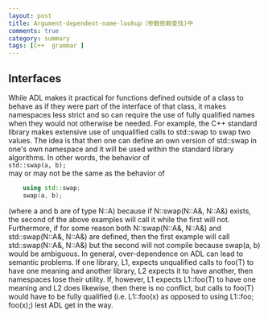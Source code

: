 ```yaml
---
layout: post
title: Argument-dependent-name-lookup（参数依赖查找)中
comments: true
category: summary
tags: [C++  grammar ]  
---  
```

## Interfaces
While ADL makes it practical for functions defined outside of a class to behave as if they were part of the interface of that class, it makes namespaces less strict and so can require the use of fully qualified names when they would not otherwise be needed. For example, the C++ standard library makes extensive use of unqualified calls to std::swap to swap two values. The idea is that then one can define an own version of std::swap in one's own namespace and it will be used within the standard library algorithms. In other words, the behavior of  
    `std::swap(a, b);`  
may or may not be the same as the behavior of  
```c++
	using std::swap;
	swap(a, b);  
```  
(where a and b are of type N::A) because if N::swap(N::A&, N::A&) exists, the second of the above examples will call it while the first will not. Furthermore, if for some reason both N::swap(N::A&, N::A&) and std::swap(N::A&, N::A&) are defined, then the first example will call std::swap(N::A&, N::A&) but the second will not compile because swap(a, b) would be ambiguous.
In general, over-dependence on ADL can lead to semantic problems. If one library, L1, expects unqualified calls to foo(T) to have one meaning and another library, L2 expects it to have another, then namespaces lose their utility. If, however, L1 expects L1::foo(T) to have one meaning and L2 does likewise, then there is no conflict, but calls to foo(T) would have to be fully qualified (i.e. L1::foo(x) as opposed to using L1::foo; foo(x);) lest ADL get in the way.